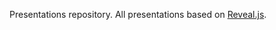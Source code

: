 Presentations repository. All presentations based on [Reveal.js](https://github.com/hakimel/reveal.js).